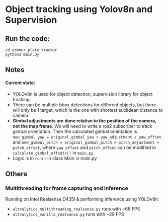 # Object tracking using Yolov8n and Supervision
## Run the code:
```
cd armour_plate_tracker
python3 main.py
```

## Notes
#### Current state:
- YOLOv8n is used for object detection, supervision library for object tracking
- There can be multiple bbox detections for different objects, but there will only be 1 target, which is the one with shortest euclidean distance to camera.
- **Gimbal adjustments are done relative to the position of the camera, not the map frame**. We will need to write a ros2 subscriber to track gimbal orientation. Then the calculated gimbal orientation is `new_gimbal_yaw = original_gimbal_yaw + yaw_adjustment + yaw_offset` and `new_gimbal_pitch = original_gimbal_pitch + pitch_adjustment + pitch_offset`, where `yaw_offset` and `pitch_offset` can be modified in `calculate_gimbal_offsets()` in `main.py`.
- Logic is in `run()` in class Main in main.py

## Others
### Multithreading for frame capturing and inference

Running on Intel Realsense D435I & performing inference using YOLOv8n:
- <code>ultralytics_multithreading_realsense.py</code> runs with ~68 FPS
- <code>ultralytics_vanilla_realsense.py</code> runs with ~29 FPS 